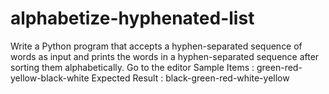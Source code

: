 # alphabetize-hyphenated-list
 
Write a Python program that accepts a hyphen-separated sequence of words as input and prints the words in a hyphen-separated sequence after sorting them alphabetically. Go to the editor
Sample Items : green-red-yellow-black-white
Expected Result : black-green-red-white-yellow